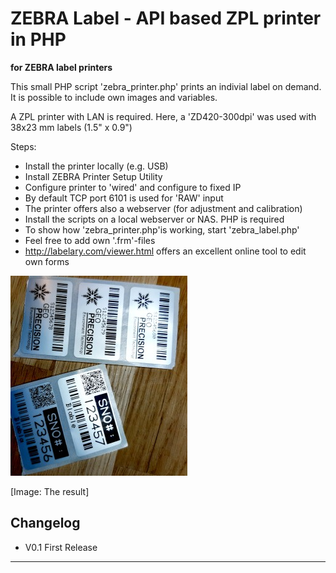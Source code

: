 # ZEBRA Label - API based ZPL printer in PHP #
**for ZEBRA label printers**

This small PHP script 'zebra_printer.php' prints an indivial label on demand.
It is possible to include own images and variables.

A ZPL printer with LAN is required. Here, a 'ZD420-300dpi' was used with 38x23 mm labels (1.5" x 0.9")

Steps:
- Install the printer locally (e.g. USB)
- Install ZEBRA Printer Setup Utility
- Configure printer to 'wired' and configure to fixed IP
- By default TCP port 6101 is used for 'RAW' input
- The printer offers also a webserver (for adjustment and calibration)
- Install the scripts on a local webserver or NAS. PHP is required
- To show how 'zebra_printer.php'is working, start 'zebra_label.php'
- Feel free to add own '.frm'-files
- http://labelary.com/viewer.html offers an excellent online tool to edit own forms


![The result](https://github.com/joembedded/zebra_zpl_php_label/blob/master/docu/labels.jpg)

[Image: The result]


## Changelog ##
- V0.1  First Release

---


